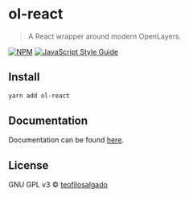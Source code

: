 # ol-react

> A React wrapper around modern OpenLayers.

[![NPM](https://img.shields.io/npm/v/ol-react.svg)](https://www.npmjs.com/package/ol-react) [![JavaScript Style Guide](https://img.shields.io/badge/code_style-standard-brightgreen.svg)](https://standardjs.com)

## Install

```bash
yarn add ol-react
```

## Documentation

Documentation can be found [here](https://github.com/teofilosalgado/ol-react/tree/master/docs).

## License

GNU GPL v3 © [teofilosalgado](https://github.com/teofilosalgado)
